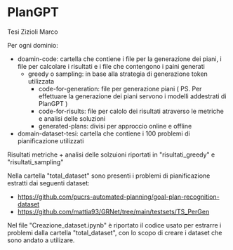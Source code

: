 # PlanGPT
Tesi Zizioli Marco

Per ogni dominio:
  - doamin-code: cartella che contiene i file per la generazione dei piani, i file per calcolare i risultati e i file che contengono i paini generati
    - greedy o sampling: in base alla strategia di generazione token utilizzata
      - code-for-generation: file per generazione piani ( PS. Per effettuare la generazione dei piani servono i modelli addestrati di PlanGPT )
      - code-for-risults: file per calolo dei risultati atraverso le metriche e analisi delle soluzioni
      - generated-plans: divisi per approccio online e offline
  - domain-dataset-tesi: cartella che contiene i 100 problemi di pianificazione utilizzati

Risultati metriche + analisi delle solzuioni riportati in "risultati_greedy" e "risultati_sampling"

Nella cartella "total_dataset" sono presenti i problemi di pianificazione estratti dai seguenti dataset:
  - https://github.com/pucrs-automated-planning/goal-plan-recognition-dataset
  - https://github.com/mattia93/GRNet/tree/main/testsets/TS_PerGen

Nel file "Creazione_dataset.ipynb" è riportato il codice usato per estrarre i problemi dalla cartella "total_dataset", con lo scopo di creare i dataset che sono andato a utilizare.
